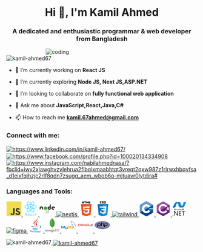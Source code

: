 <h1 align="center">Hi 👋, I'm Kamil Ahmed</h1>
<h3 align="center">A dedicated and enthusiastic programmar & web developer from Bangladesh</h3>
<img align="right" alt="coding" width="400" src="https://gifdb.com/images/high/animated-man-computer-coding-nae6mec378lsg1i3.gif">

<p align="left"> <img src="https://komarev.com/ghpvc/?username=kamil-ahmed67&label=Profile%20views&color=0e75b6&style=flat" alt="kamil-ahmed67" /> </p>

- 🔭 I’m currently working on **React JS**

- 🌱 I’m currently exploring **Node JS, Next JS,ASP.NET**

- 👯 I’m looking to collaborate on **fully functional web application**

- 💬 Ask me about **JavaScript,React,Java,C#**

- 📫 How to reach me **kamil.67ahmed@gmail.com**

<h3 align="left">Connect with me:</h3>
<p align="left">
<a href="https://www.linkedin.com/in/kamil-ahmed67/" target="blank"><img align="center" src="https://raw.githubusercontent.com/rahuldkjain/github-profile-readme-generator/master/src/images/icons/Social/linked-in-alt.svg" alt="https://www.linkedin.com/in/kamil-ahmed67/" height="30" width="40" /></a>
<a href="https://www.facebook.com/profile.php?id=100020134334908" target="blank"><img align="center" src="https://raw.githubusercontent.com/rahuldkjain/github-profile-readme-generator/master/src/images/icons/Social/facebook.svg" alt="https://www.facebook.com/profile.php?id=100020134334908" height="30" width="40" /></a>
<a href="https://instagram.com/https://www.instagram.com/nabilahmednasa/?fbclid=iwy2xjawghvzvlehrua2flbqixmaabhtqt3vreqt2qxw987z1rjrwxhbqvfsa_d1eixfqihzjc2rlf8qdn7zsugg_aem_wbob6o-mjtuavr0lytdira#" target="blank">
<a href="https://www.instagram.com/nabilahmednasa/" target="blank"><img align="center" src="https://raw.githubusercontent.com/rahuldkjain/github-profile-readme-generator/master/src/images/icons/Social/instagram.svg" alt="https://www.instagram.com/nabilahmednasa/?fbclid=iwy2xjawghvzvlehrua2flbqixmaabhtqt3vreqt2qxw987z1rjrwxhbqvfsa_d1eixfqihzjc2rlf8qdn7zsugg_aem_wbob6o-mjtuavr0lytdira#" height="30" width="40" /></a>
</p>

<h3 align="left">Languages and Tools:</h3>
<p align="left"> <a href="https://www.w3schools.com/cpp/" target="_blank" rel="noreferrer">
<p align="start">
  <img src="https://raw.githubusercontent.com/devicons/devicon/master/icons/javascript/javascript-original.svg" alt="javascript" width="40" height="40"/> 
  <img src="https://raw.githubusercontent.com/devicons/devicon/master/icons/react/react-original-wordmark.svg" alt="react" width="40" height="40"/> 
  <img src="https://raw.githubusercontent.com/devicons/devicon/master/icons/nodejs/nodejs-original-wordmark.svg" alt="nodejs" width="40" height="40"/> 
  <img src="https://cdn.worldvectorlogo.com/logos/nextjs-2.svg" alt="nextjs" width="40" height="40"/> 
  <img src="https://raw.githubusercontent.com/devicons/devicon/master/icons/html5/html5-original-wordmark.svg" alt="html5" width="40" height="40"/> 
  <img src="https://raw.githubusercontent.com/devicons/devicon/master/icons/css3/css3-original-wordmark.svg" alt="css3" width="40" height="40"/> 
  <img src="https://www.vectorlogo.zone/logos/tailwindcss/tailwindcss-icon.svg" alt="tailwind" width="40" height="40"/> 
  <img src="https://raw.githubusercontent.com/devicons/devicon/master/icons/cplusplus/cplusplus-original.svg" alt="cplusplus" width="40" height="40"/> 
  <img src="https://raw.githubusercontent.com/devicons/devicon/master/icons/csharp/csharp-original.svg" alt="csharp" width="40" height="40"/> 
  <img src="https://raw.githubusercontent.com/devicons/devicon/master/icons/dot-net/dot-net-original-wordmark.svg" alt="dotnet" width="40" height="40"/> 
  <img src="https://www.vectorlogo.zone/logos/figma/figma-icon.svg" alt="figma" width="40" height="40"/> 
  <img src="https://raw.githubusercontent.com/devicons/devicon/master/icons/java/java-original.svg" alt="java" width="40" height="40"/> 
  <img src="https://raw.githubusercontent.com/devicons/devicon/master/icons/mongodb/mongodb-original-wordmark.svg" alt="mongodb" width="40" height="40"/> 
  <img src="https://raw.githubusercontent.com/devicons/devicon/master/icons/mysql/mysql-original-wordmark.svg" alt="mysql" width="40" height="40"/> 
  <img src="https://raw.githubusercontent.com/devicons/devicon/master/icons/oracle/oracle-original.svg" alt="oracle" width="40" height="40"/> 
  <img src="https://raw.githubusercontent.com/devicons/devicon/master/icons/php/php-original.svg" alt="php" width="40" height="40"/> 
</p>
<p><img align="left" src="https://github-readme-stats.vercel.app/api/top-langs?username=kamil-ahmed67&show_icons=true&locale=en&layout=compact" alt="kamil-ahmed67" /></p>

<p>&nbsp;<img align="center" src="https://github-readme-stats.vercel.app/api?username=kamil-ahmed67&show_icons=true&locale=en" alt="kamil-ahmed67" /></p>
